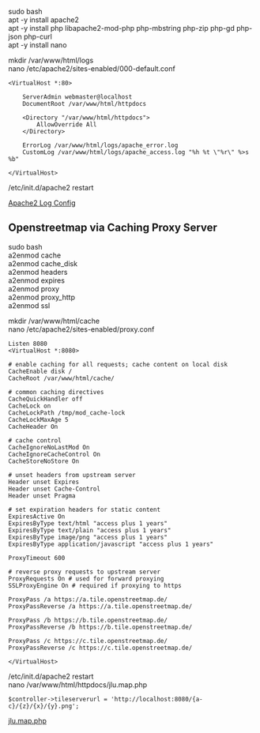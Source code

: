 sudo bash  
apt -y install apache2  
apt -y install php libapache2-mod-php php-mbstring php-zip php-gd php-json php-curl  
apt -y install nano  
  
mkdir /var/www/html/logs  
nano /etc/apache2/sites-enabled/000-default.conf
```
<VirtualHost *:80>

	ServerAdmin webmaster@localhost
	DocumentRoot /var/www/html/httpdocs
	
	<Directory "/var/www/html/httpdocs">
		AllowOverride All
	</Directory>

	ErrorLog /var/www/html/logs/apache_error.log
	CustomLog /var/www/html/logs/apache_access.log "%h %t \"%r\" %>s %b"

</VirtualHost>
```
/etc/init.d/apache2 restart
  
[Apache2 Log Config](https://httpd.apache.org/docs/2.4/mod/mod_log_config.html)  
  
## Openstreetmap via Caching Proxy Server  
sudo bash  
a2enmod cache  
a2enmod cache_disk  
a2enmod headers  
a2enmod expires  
a2enmod proxy  
a2enmod proxy_http  
a2enmod ssl  
  
mkdir /var/www/html/cache  
nano /etc/apache2/sites-enabled/proxy.conf
```
Listen 8080
<VirtualHost *:8080>
   
# enable caching for all requests; cache content on local disk
CacheEnable disk /
CacheRoot /var/www/html/cache/

# common caching directives
CacheQuickHandler off
CacheLock on
CacheLockPath /tmp/mod_cache-lock
CacheLockMaxAge 5
CacheHeader On

# cache control
CacheIgnoreNoLastMod On
CacheIgnoreCacheControl On
CacheStoreNoStore On

# unset headers from upstream server
Header unset Expires
Header unset Cache-Control
Header unset Pragma
   
# set expiration headers for static content
ExpiresActive On
ExpiresByType text/html "access plus 1 years"
ExpiresByType text/plain "access plus 1 years"
ExpiresByType image/png "access plus 1 years"
ExpiresByType application/javascript "access plus 1 years"

ProxyTimeout 600

# reverse proxy requests to upstream server
ProxyRequests On # used for forward proxying
SSLProxyEngine On # required if proxying to https
 
ProxyPass /a https://a.tile.openstreetmap.de/
ProxyPassReverse /a https://a.tile.openstreetmap.de/

ProxyPass /b https://b.tile.openstreetmap.de/
ProxyPassReverse /b https://b.tile.openstreetmap.de/
 
ProxyPass /c https://c.tile.openstreetmap.de/
ProxyPassReverse /c https://c.tile.openstreetmap.de/

</VirtualHost>
```
/etc/init.d/apache2 restart  
nano /var/www/html/httpdocs/jlu.map.php
```
$controller->tileserverurl = 'http://localhost:8080/{a-c}/{z}/{x}/{y}.png';
```
[jlu.map.php](https://github.com/cafmone/jlu.standort/blob/main/httpdocs/jlu.map.php)  
